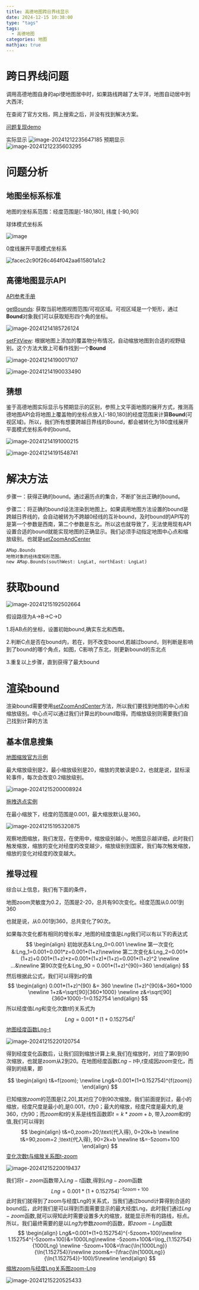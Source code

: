 ```yaml
---
title: 高德地图跨日界线显示
date: 2024-12-15 10:38:00
type: "tags"
tags:
  - 高德地图
categories: 地图
mathjax: true
---
```



# 跨日界线问题

调用高德地图自身的api使地图居中时，如果路线跨越了太平洋，地图自动居中到大西洋;

在查阅了官方文档，网上搜索之后，并没有找到解决方案。

[问题复现demo](https://codepen.io/xiaowinter/pen/EaYgOVY?editors=1011)

<!-- more -->
实际显示
![image-20241212235647185](https://typora-huang-cong.oss-cn-shanghai.aliyuncs.com/image-20241212235647185.png)
预期显示
![image-20241212235603295](https://typora-huang-cong.oss-cn-shanghai.aliyuncs.com/image-20241212235603295.png)



# 问题分析

## 地图坐标系标准

地图的坐标系范围：经度范围是[-180,180], 纬度 [-90,90]

球体模式坐标系

![image](https://typora-huang-cong.oss-cn-shanghai.aliyuncs.com/image.png)

0度线展开平面模式坐标系

![facec2c90f26c464f042aa615801a1c2](https://typora-huang-cong.oss-cn-shanghai.aliyuncs.com/facec2c90f26c464f042aa615801a1c2.jpg)

## 高德地图显示API

[API参考手册](https://lbs.amap.com/api/javascript-api-v2/documentation)

[getBounds](https://lbs.amap.com/api/javascript-api-v2/documentation#mapgetbounds): 获取当前地图视图范围/可视区域。可视区域是一个矩形，通过**Bound**对象我们可以获取矩形四个角的坐标。

![image-20241214185726124](https://typora-huang-cong.oss-cn-shanghai.aliyuncs.com/image-20241214185726124.png)



[setFitView](https://lbs.amap.com/api/javascript-api-v2/documentation#mapsetfitview): 根据地图上添加的覆盖物分布情况，自动缩放地图到合适的视野级别。这个方法大致上可看作找到一个**Bound**

![image-20241214190017107](https://typora-huang-cong.oss-cn-shanghai.aliyuncs.com/image-20241214190017107.png)

![image-20241214190033490](https://typora-huang-cong.oss-cn-shanghai.aliyuncs.com/image-20241214190033490.png)

## 猜想



鉴于高德地图实际显示与预期显示的区别，参照上文平面地图的展开方式，推测高德地图API会将地图上覆盖物的坐标点放入[-180,180]的经度范围来计算**Bound**(可视区域)。所以，我们所有想要跨越日界线的Bound，都会被转化为180度线展开平面模式坐标系中的bound。

![image-20241214191000215](https://typora-huang-cong.oss-cn-shanghai.aliyuncs.com/image-20241214191000215.png)

![image-20241214191548741](https://typora-huang-cong.oss-cn-shanghai.aliyuncs.com/image-20241214191548741.png)



# 解决方法

步骤一：获得正确的bound。通过遍历点的集合，不断扩张出正确的bound。

步骤二：将正确的bound设法渲染到地图上。如果调用地图方法设置的bound是跨越日界线的，会自动被转为不跨越0经线的互补bound，及时bound的API写的是第一个参数是西南，第二个参数是东北。所以这也就导致了，无法使用现有API设置合适的bound就能实现地图的正确显示。我们必须手动指定地图中心点和缩放级别。也就是[setZoomAndCenter](https://lbs.amap.com/api/javascript-api-v2/documentation#mapsetzoomandcenter)

```
AMap.Bounds
地物对象的经纬度矩形范围。
new AMap.Bounds(southWest: LngLat, northEast: LngLat)
```



# 获取bound

![image-20241215192502664](https://typora-huang-cong.oss-cn-shanghai.aliyuncs.com/image-20241215192502664.png)

假设路径为A->B->C->D

1.将AB点的坐标，设置初始bound,确实东北和西南。

2.判断C点是否在bound内，若在，则不改变bound,若越过bound，则判断是影响到了bound的哪个角点，如图，C影响了东北，则更新bound的东北点

3.重复以上步骤，直到获得了最大bound

# 渲染bound

渲染bound需要使用[setZoomAndCenter](https://lbs.amap.com/api/javascript-api-v2/documentation#mapsetzoomandcenter)方法，所以我们要找到地图的中心点和缩放级别。中心点可以通过我们计算出的bound取得。而缩放级别则需要我们自己找到计算的方法

## 基本信息搜集

[地图缩放官方示例](https://lbs.amap.com/demo/amap-ui/demos/amap-ui-basiccontrol/zoom)

最大缩放级别是2，最小缩放级别是20，缩放的灵敏读是0.2，也就是说，鼠标滚轮事件，每次会改变0.2缩放级别。

![image-20241215200008924](https://typora-huang-cong.oss-cn-shanghai.aliyuncs.com/image-20241215200008924.png)



[拖拽选点实例](https://lbs.amap.com/demo/amap-ui/demos/amap-ui-positionpicker/position-picker)

在最小缩放下，经度的范围是0.001，最大缩放默认是360。

![image-20241215195320875](https://typora-huang-cong.oss-cn-shanghai.aliyuncs.com/image-20241215195320875.png)



观察地图缩放，我们发现，在使用中，缩放级别越小，地图显示越详细，此时我们触发缩放，缩放的变化对经度的改变越少，缩放级别到国家，我们每次触发缩放，缩放的变化对经度的改变越大。

## 推导过程

综合以上信息，我们有下面的条件，

地图zoom灵敏度为0.2，范围是2-20，总共有90次变化。经度范围从0.001到360

也就是说，从0.001到360，总共变化了90次。



如果每次变化都有相同的增长率$z$ ,地图的经度值是$Lng$我们可以有以下的表达式
$$
\begin{align}
初始状态&:Lng_0=0.001 \newline
第一次变化&:Lng_1=0.001+0.001*z=0.001*(1+z)\newline
第二次变化&:Lng_2=0.001*(1+z)+0.001*(1+z)*z=0.001*(1+z)*(1+z)=0.001*(1+z)^2 \newline
...&\newline
第90次变化&:Lng_90 = 0.001*(1+z)^{90}=360
\end{align}
$$
然后根据此公式，我们可以得到$z$的值
$$
\begin{align}
0.001*(1+z)^{90} &= 360 \newline
(1+z)^{90}&=360*1000 \newline
1+z&=\sqrt[90]{360*1000} \newline
z&=\sqrt[90]{360*1000}-1=0.152754
\end{align}
$$
所以经度值$Lng$和变化次数$t$的关系式为
$$
Lng = 0.001*(1+0.152754)^{t}
$$
[地图经度函数Lng-t](https://www.desmos.com/calculator/ia4dnvha2w)



![image-20241215220120754](https://typora-huang-cong.oss-cn-shanghai.aliyuncs.com/image-20241215220120754.png)





得到经度变化函数后，让我们回到缩放计算上来,我们在缩放时，对应了第0到90次缩放，也就是zoom从2到20。在地图经度函数$Lng-t$中,$t$变成因$zoom$变化，而得到的结果，即

$$
\begin{align}
t&=f(zoom); \newline
Lng&=0.001*(1+0.152754)^{f(zoom)}
\end{align}
$$




已知缩放$zoom$的范围是[2,20],其对应了0到90次缩放。我们前面提到过，最小的缩放，经度尺度是最小的,是0.001，$t$为0；最大的缩放，经度尺度是最大的,是360，$t$为90；而$zoom$和$t$的关系是线性函数即$t=k*zoom+b$, 带入$zoom$和$t$的值,我们可以得到
$$
\begin{align}
t&=0,zoom=20;\text{代入得},
0=20k+b \newline
t&=90,zoom=2 ;\text{代入得},
90=2k+b \newline
t&=-5zoom+100
\end{align}
$$
[变化次数t与缩放关系图t-zoom](https://www.desmos.com/calculator/6tgrgfuasw)

![image-20241215220019437](https://typora-huang-cong.oss-cn-shanghai.aliyuncs.com/image-20241215220019437.png)

我们将$t-zoom$函数带入$Lng-t$函数,得到$Lng-zoom$函数
$$
Lng=0.001*(1+0.152754)^{-5zoom+100}
$$
此时我们就得到了zoom与经度Lng的关系式，当我们通过bound计算得到合适的bound后，此时我们是可以得到页面需要显示的最大经度Lng，此时我们通过$Lng-zoom$函数,就可以得知此时需要设置多大的缩放，就能显示所有的路线，标点。所以，我们最终需要的是以$Lng$为参数$zoom$的函数，即$zoom-Lng$函数
$$
\begin{align}
Lng&=0.001*(1+0.152754)^{-5zoom+100}\newline
1.152754^{-5zoom+100}&=1000Lng\newline
-5zoom+100&=\log_{1.152754}{1000Lng} \newline
-5zoom+100&=\frac{\ln{1000Lng}}{\ln{1.152754}}\newline
zoom&=-(\frac{\ln{1000Lng}}{\ln{1.152754}}-100)/5\newline
\end{align}
$$
[缩放$zoom$与经度Lng关系图zoom-Lng](https://www.desmos.com/calculator/2czbv6sy38)

![image-20241215220525433](https://typora-huang-cong.oss-cn-shanghai.aliyuncs.com/image-20241215220525433.png)



